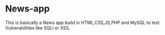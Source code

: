 # News-app
This is basically a News app build in HTML,CSS,JS,PHP and MySQL to test Vulnerabilities like SQLi or XSS.
